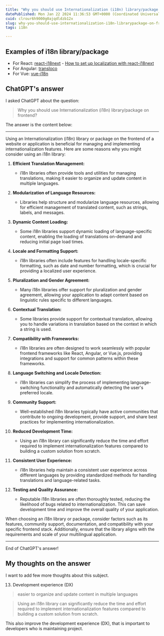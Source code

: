 ```yaml
---
title: "Why you should use Internationalization (i18n) library/package on frontend?"
datePublished: Mon Jan 22 2024 11:36:53 GMT+0000 (Coordinated Universal Time)
cuid: clrour6h9000g0ajqdldzb12x
slug: why-you-should-use-internationalization-i18n-librarypackage-on-frontend
tags: i18n

---
```


## Examples of i18n library/package

- For React: [react-i18next](https://react.i18next.com/) - [How to set up localization with react-i18next](https://relatablecode.com/how-to-set-up-localization-with-react-i18next)
- For Angular: [transloco](https://ngneat.github.io/transloco/)
- For Vue: [vue-i18n](https://kazupon.github.io/vue-i18n/)

## ChatGPT's answer

I asked ChatGPT about the question:

>Why you should use Internationalization (i18n) library/package on frontend?

The answer is the content below:

---

Using an Internationalization (i18n) library or package on the frontend of a website or application is beneficial for managing and implementing internationalization features. Here are some reasons why you might consider using an i18n library:

1. **Efficient Translation Management:**
   - i18n libraries often provide tools and utilities for managing translations, making it easier to organize and update content in multiple languages.

2. **Modularization of Language Resources:**
   - Libraries help structure and modularize language resources, allowing for efficient management of translated content, such as strings, labels, and messages.

3. **Dynamic Content Loading:**
   - Some i18n libraries support dynamic loading of language-specific content, enabling the loading of translations on-demand and reducing initial page load times.

4. **Locale and Formatting Support:**
   - i18n libraries often include features for handling locale-specific formatting, such as date and number formatting, which is crucial for providing a localized user experience.

5. **Pluralization and Gender Agreement:**
   - Many i18n libraries offer support for pluralization and gender agreement, allowing your application to adapt content based on linguistic rules specific to different languages.

6. **Contextual Translation:**
   - Some libraries provide support for contextual translation, allowing you to handle variations in translation based on the context in which a string is used.

7. **Compatibility with Frameworks:**
   - i18n libraries are often designed to work seamlessly with popular frontend frameworks like React, Angular, or Vue.js, providing integrations and support for common patterns within these frameworks.

8. **Language Switching and Locale Detection:**
   - i18n libraries can simplify the process of implementing language-switching functionality and automatically detecting the user's preferred locale.

9. **Community Support:**
   - Well-established i18n libraries typically have active communities that contribute to ongoing development, provide support, and share best practices for implementing internationalization.

10. **Reduced Development Time:**
    - Using an i18n library can significantly reduce the time and effort required to implement internationalization features compared to building a custom solution from scratch.

11. **Consistent User Experience:**
    - i18n libraries help maintain a consistent user experience across different languages by providing standardized methods for handling translations and language-related tasks.

12. **Testing and Quality Assurance:**
    - Reputable i18n libraries are often thoroughly tested, reducing the likelihood of bugs related to internationalization. This can save development time and improve the overall quality of your application.

When choosing an i18n library or package, consider factors such as its features, community support, documentation, and compatibility with your specific frontend stack. Additionally, ensure that the library aligns with the requirements and scale of your multilingual application.

---

End of ChatGPT's answer!

## My thoughts on the answer

I want to add few more thoughts about this subject.

13. Development experience (DX)

>easier to organize and update content in multiple languages

>Using an i18n library can significantly reduce the time and effort required to implement internationalization features compared to building a custom solution from scratch.

This also improve the development experience (DX),
that is important to developers who is maintaining project.

